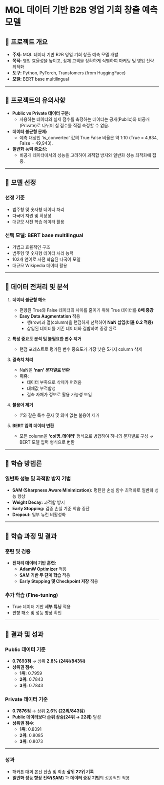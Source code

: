 # MQL 데이터 기반 B2B 영업 기회 창출 예측 모델

## 📌 프로젝트 개요

- **주제:** MQL 데이터 기반 B2B 영업 기회 창출 예측 모델 개발  
- **목적:** 영업 효율성을 높이고, 잠재 고객을 정확하게 식별하여 마케팅 및 영업 전략 최적화  
- **도구:** Python, PyTorch, Transfomers (from HuggingFace)  
- **모델:** BERT base multilingual  

---

## 📌 프로젝트의 유의사항  

- **Public vs Private 데이터 구분:**  
  - 사용하는 데이터와 실제 점수를 측정하는 데이터는 공개(Public)와 비공개(Private)로 나뉘어 실 점수를 직접 측정할 수 없음.  
- **데이터 불균형 문제:**  
  - 예측 대상인 'is_converted' 값의 True:False 비율은 약 1:10 (True = 4,834, False = 49,943).  
- **일반화 능력 중요성:**  
  - 비공개 데이터에서의 성능을 고려하여 과적합 방지와 일반화 성능 최적화에 집중.  

---

## 📌 모델 선정  

### **선정 기준**  

- 범주형 및 숫자형 데이터 처리  
- 다국어 지원 및 확장성  
- 대규모 사전 학습 데이터 활용  

### **선택 모델: BERT base multilingual**  

- 가볍고 효율적인 구조  
- 범주형 및 숫자형 데이터 처리 능력  
- 102개 언어로 사전 학습된 다국어 모델  
- 대규모 Wikipedia 데이터 활용  

---

## 📌 데이터 전처리 및 분석  

1. **데이터 불균형 해소**  
    - 편항된 True와 False 데이터의 차이를 줄이기 위해 True 데이터를 **8배 증강**  
    - **Easy Data Augmentation** 적용  
      - 행(row)과 열(column)을 랜덤하게 선택하여 **NaN 삽입(비율 0.2 적용)**  
      - 삽입된 데이터를 기존 데이터와 결합하여 증강 완료  

2. **특성 중요도 분석 및 불필요한 변수 제거**  
    - 랜덤 포레스트로 평가된 변수 중요도가 가장 낮은 5가지 column 삭제  

3. **결측치 처리**  
    - NaN을 **'nan' 문자열로 변환**  
    - **이유:**  
      - 데이터 부족으로 삭제가 어려움  
      - 대체값 부적합성  
      - 결측 자체가 정보로 활용 가능성 보임  

4. **불용어 제거**  
    - ‘/’와 같은 특수 문자 및 의미 없는 불용어 제거  

5. **BERT 입력 데이터 변환**  
    - 모든 column을 **‘col명_데이터’** 형식으로 병합하여 하나의 문자열로 구성 → BERT 모델 입력 형식으로 변환  

---

## 📌 학습 방법론  

### **일반화 성능 및 과적합 방지 기법**  

- **SAM (Sharpness Aware Minimization):** 평탄한 손실 함수 최적화로 일반화 성능 향상  
- **Weight Decay:** 과적합 방지  
- **Early Stopping:** 검증 손실 기준 학습 중단  
- **Dropout:** 일부 뉴런 비활성화  

---

## 📌 학습 과정 및 결과  

### **훈련 및 검증**  

- **전처리 데이터 기반 훈련:**  
  - **AdamW Optimizer** 적용  
  - **SAM 기반 두 단계 학습** 적용  
  - **Early Stopping 및 Checkpoint 저장** 적용  

### **추가 학습 (Fine-tuning)**  

- True 데이터 기반 **세부 튜닝** 적용  
- 편향 해소 및 성능 향상 확인  

---

## 📌 결과 및 성과  

### **Public 데이터 기준**  

- **0.7693점** → 상위 **2.8% (24위/843팀)**  
- **상위권 점수:**  
  - **1위:** 0.7959  
  - **2위:** 0.7843  
  - **3위:** 0.7843  

### **Private 데이터 기준**  

- **0.7876점** → 상위 **2.6% (22위/843팀)**  
- **Public 데이터보다 순위 상승(24위 → 22위)** 달성  
- **상위권 점수:**  
  - **1위:** 0.8091  
  - **2위:** 0.8085  
  - **3위:** 0.8073  

---

### **성과**  

- 해커톤 대회 본선 진출 및 최종 **상위 22위 기록**  
- **일반화 성능 향상 전략(SAM)** 과 **데이터 증강 기법**의 성공적인 적용  
